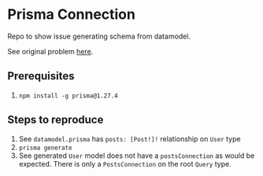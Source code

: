 # Prisma Connection

Repo to show issue generating schema from datamodel.

See original problem [here](https://github.com/prisma/prisma/issues/3629#issuecomment-468024433).

## Prerequisites

1. `npm install -g prisma@1.27.4`

## Steps to reproduce

1. See `datamodel.prisma` has `posts: [Post!]!` relationship on `User` type
2. `prisma generate`
3. See generated `User` model does not have a `postsConnection` as would be expected. There is only a `PostsConnection` on the root `Query` type.
